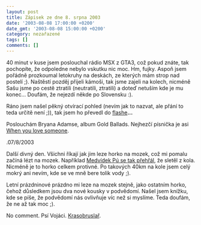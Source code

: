 ```yaml
---
layout: post
title: Zápisek ze dne 8. srpna 2003
date: '2003-08-08 17:00:00 +0200'
date_gmt: '2003-08-08 15:00:00 +0200'
category: nezařazené
tags: []
comments: []
---
```

<p>40 minut v kuse jsem poslouchal rádio MSX z GTA3, což pokud znáte, tak pochopíte, že odpoledne  nebylo vskutku nic moc. Hm, fujky. Aspoň jsem pořádně prozkoumal letokruhy na deskách, ze kterých mám  strop nad postelí ;). Naštěstí pozděj přijeli kámoši, tak jsme zajeli na kolech, nicméně Sašu jsme po cestě  ztratili (neutratili, ztratili) a doteď netuším kde je mu konec... Doufám, že nejezdí někde po Slovensku :).</p>
<p>Ráno jsem našel pěkný otvírací pohled (nevím jak to nazvat, ale přání to teda určitě není ;)), tak jsem  ho převedl do <a href="art.php?a=kote.htm">flashe</a><span style="font-weight:bold">...</span></p>
<p>Poslouchám Bryana Adamse, album Gold Ballads. Nejhezčí písnička je asi <a href="art.php?a=when_love.htm">When you love someone</a>.
<p class="date">.07/8/2003</p>
<p>Další divný den. Všichni říkají jak jim leze horko na mozek, což mi pomalu začíná lézt na mozek.   Například <a href="http://www.pooh.cz/a.asp?a=2005726&db=" target="_blank">Medvídek Pú se tak přehřál</a>,   že sletěl z kola. Nicméně je to horko celkem protivné. Po takových 40km na kole jsem celý mokrý ani nevím,   kde se ve mně bere tolik vody ;).</p>
<p>Letní prázdninové prázdno mi leze na mozek stejně, jako ostatním horko, čehož důsledkem jsou dva nové   kousky v podvědomí. Našel jsem knížku, kde se píše, že podvědomí nás ovlivňuje víc než si myslíme.   Teda doufám, že ne až tak moc ;).</p>
<p>No comment. Psí Vojáci. <a href="art.php?a=krasobruslar.htm">Krasobruslař</a>.</p>
